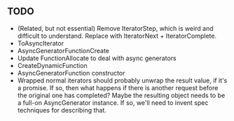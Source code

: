 ## TODO

- (Related, but not essential) Remove IteratorStep, which is weird and difficult to understand.  Replace with IteratorNext + IteratorComplete.
- ToAsyncIterator
- AsyncGeneratorFunctionCreate
- Update FunctionAllocate to deal with async generators
- CreateDynamicFunction
- AsyncGeneratorFunction constructor
- Wrapped normal iterators should probably unwrap the result value, if it's a promise.  If so, then what happens if there is another request before the original one has completed?  Maybe the resulting object needs to be a full-on AsyncGenerator instance.  If so, we'll need to invent spec techniques for describing that.

